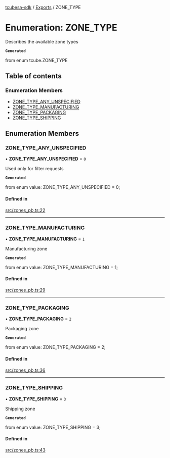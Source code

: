 [tcubesa-sdk](../README.md) / [Exports](../modules.md) / ZONE\_TYPE

# Enumeration: ZONE\_TYPE

Describes the available zone types

**`Generated`**

from enum tcube.ZONE_TYPE

## Table of contents

### Enumeration Members

- [ZONE\_TYPE\_ANY\_UNSPECIFIED](ZONE_TYPE.md#zone_type_any_unspecified)
- [ZONE\_TYPE\_MANUFACTURING](ZONE_TYPE.md#zone_type_manufacturing)
- [ZONE\_TYPE\_PACKAGING](ZONE_TYPE.md#zone_type_packaging)
- [ZONE\_TYPE\_SHIPPING](ZONE_TYPE.md#zone_type_shipping)

## Enumeration Members

### ZONE\_TYPE\_ANY\_UNSPECIFIED

• **ZONE\_TYPE\_ANY\_UNSPECIFIED** = ``0``

Used only for filter requests

**`Generated`**

from enum value: ZONE_TYPE_ANY_UNSPECIFIED = 0;

#### Defined in

[src/zones_pb.ts:22](https://github.com/TCUBEAI-TECHNOLOGIES-PRIVATE-LIMITED/ts-sdk/blob/3c64799/src/zones_pb.ts#L22)

___

### ZONE\_TYPE\_MANUFACTURING

• **ZONE\_TYPE\_MANUFACTURING** = ``1``

Manufacturing zone

**`Generated`**

from enum value: ZONE_TYPE_MANUFACTURING = 1;

#### Defined in

[src/zones_pb.ts:29](https://github.com/TCUBEAI-TECHNOLOGIES-PRIVATE-LIMITED/ts-sdk/blob/3c64799/src/zones_pb.ts#L29)

___

### ZONE\_TYPE\_PACKAGING

• **ZONE\_TYPE\_PACKAGING** = ``2``

Packaging zone

**`Generated`**

from enum value: ZONE_TYPE_PACKAGING = 2;

#### Defined in

[src/zones_pb.ts:36](https://github.com/TCUBEAI-TECHNOLOGIES-PRIVATE-LIMITED/ts-sdk/blob/3c64799/src/zones_pb.ts#L36)

___

### ZONE\_TYPE\_SHIPPING

• **ZONE\_TYPE\_SHIPPING** = ``3``

Shipping zone

**`Generated`**

from enum value: ZONE_TYPE_SHIPPING = 3;

#### Defined in

[src/zones_pb.ts:43](https://github.com/TCUBEAI-TECHNOLOGIES-PRIVATE-LIMITED/ts-sdk/blob/3c64799/src/zones_pb.ts#L43)

